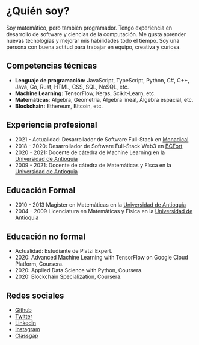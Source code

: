 # ¿Quién soy?


Soy matemático, pero también programador. Tengo experiencia en desarrollo de software y ciencias de la computación. Me gusta aprender nuevas tecnologías y mejorar mis habilidades todo el tiempo. Soy una persona con buena actitud para trabajar en equipo, creativa y curiosa.

## Competencias técnicas

* **Lenguaje de programación:** JavaScript, TypeScript, Python, C#, C++, Java, Go, Rust, HTML, CSS, SQL, NoSQL, etc.
* **Machine Learning:** TensorFlow, Keras, Scikit-Learn, etc.
* **Matemáticas**: Algebra, Geometría, Álgebra lineal, Álgebra espacial, etc.
* **Blockchain:** Ethereum, Bitcoin, etc.

## Experiencia profesional

* 2021 - Actualidad: Desarrollador de Software Full-Stack en [Monadical](https://monadical.com)
* 2018 - 2020: Desarrollador de Software Full-Stack Web3 en [BCFort](https://www.bcfort.com/)
* 2020 - 2021: Docente de cátedra de Machine Learning en la [Universidad de Antioquia](https://www.udea.edu.co/)
* 2009 - 2021: Docente de cátedra de Matemáticas y Físca en la [Universidad de Antioquia](https://www.udea.edu.co/)

## Educación Formal

* 2010 - 2013 Magister en Matemáticas en la [Universidad de Antioquia](https://www.udea.edu.co/)
* 2004 - 2009 Licenciatura en Matemáticas y Física en la [Universidad de Antioquia](https://www.udea.edu.co/)

## Educación no formal

* Actualidad: Estudiante de Platzi Expert.
* 2020: Advanced Machine Learning with TensorFlow on Google Cloud Platform, Coursera.
* 2020: Applied Data Science with Python, Coursera.
* 2020: Blockchain Specialization, Coursera.

## Redes sociales

  * [Github](https://github.com/asanchezyali)
  * [Twitter](https://twitter.com/asanchezyali)
  * [Linkedin](https://www.linkedin.com/in/asanchezyali/)
  * [Instagram](https://www.instagram.com/asanchezyali/)
  * [Classgap](https://www.classgap.com/es-co/tutor/alejandro-sanchez-yali)
